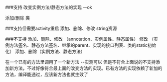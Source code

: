 ###支持
改变实例方法/静态方法的实现 --ok

添加/删除 类

###支持但需要activity重启
添加、删除、修改 string资源

###不支持
添加、删除、修改 （annotation、实例属性、静态属性）
修改 （实例方法签名、静态方法签名、继承的parent、实现的接口列表、类的static初始化）
添加、删除（实例方法、静态方法）

在一个已有的方法里调用了一个新方法	--实测可以
但是不符合上面说的不支持添加新方法，不过好像符合最上面的改变方法的实现。已有方法的实现依赖了新加的方法，编译能通过，应该新方法也就生效了

